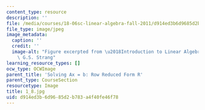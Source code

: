 ```yaml
---
content_type: resource
description: ''
file: /media/courses/18-06sc-linear-algebra-fall-2011/d914ed3b6d9685d2b783a4f40fe46f78_1_8.jpg
file_type: image/jpeg
image_metadata:
  caption: ''
  credit: ''
  image-alt: "Figure excerpted from \u2018Introduction to Linear Algebra\u2019 by\
    \ G.S. Strang"
learning_resource_types: []
ocw_type: OCWImage
parent_title: 'Solving Ax = b: Row Reduced Form R'
parent_type: CourseSection
resourcetype: Image
title: 1_8.jpg
uid: d914ed3b-6d96-85d2-b783-a4f40fe46f78
---
```

